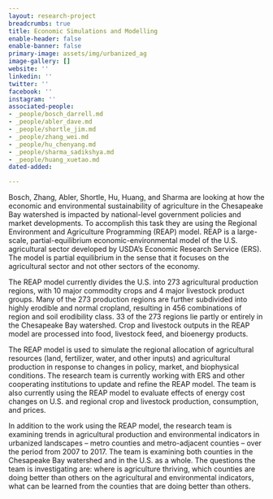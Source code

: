 ```yaml
---
layout: research-project
breadcrumbs: true
title: Economic Simulations and Modelling
enable-header: false
enable-banner: false
primary-image: assets/img/urbanized_ag
image-gallery: []
website: ''
linkedin: ''
twitter: ''
facebook: ''
instagram: ''
associated-people:
- _people/bosch_darrell.md
- _people/abler_dave.md
- _people/shortle_jim.md
- _people/zhang_wei.md
- _people/hu_chenyang.md
- _people/sharma_sadikshya.md
- _people/huang_xuetao.md
dated-added: 

---
```

Bosch, Zhang, Abler, Shortle, Hu, Huang, and Sharma are looking at how the economic and environmental sustainability of agriculture in the Chesapeake Bay watershed is impacted by national-level government policies and market developments. To accomplish this task they are using the Regional Environment and Agriculture Programming (REAP) model. REAP is a large-scale, partial-equilibrium economic-environmental model of the U.S. agricultural sector developed by USDA’s Economic Research Service (ERS). The model is partial equilibrium in the sense that it focuses on the agricultural sector and not other sectors of the economy.

The REAP model currently divides the U.S. into 273 agricultural production regions, with 10 major commodity crops and 4 major livestock product groups. Many of the 273 production regions are further subdivided into highly erodible and normal cropland, resulting in 456 combinations of region and soil erodibility class. 33 of the 273 regions lie partly or entirely in the Chesapeake Bay watershed. Crop and livestock outputs in the REAP model are processed into food, livestock feed, and bioenergy products.

The REAP model is used to simulate the regional allocation of agricultural resources (land, fertilizer, water, and other inputs) and agricultural production in response to changes in policy, market, and biophysical conditions. The research team is currently working with ERS and other cooperating institutions to update and refine the REAP model. The team is also currently using the REAP model to evaluate effects of energy cost changes on U.S. and regional crop and livestock production, consumption, and prices.

In addition to the work using the REAP model, the research team is examining trends in agricultural production and environmental indicators in urbanized landscapes – metro counties and metro-adjacent counties – over the period from 2007 to 2017. The team is examining both counties in the Chesapeake Bay watershed and in the U.S. as a whole. The questions the team is investigating are: where is agriculture thriving, which counties are doing better than others on the agricultural and environmental indicators, what can be learned from the counties that are doing better than others.